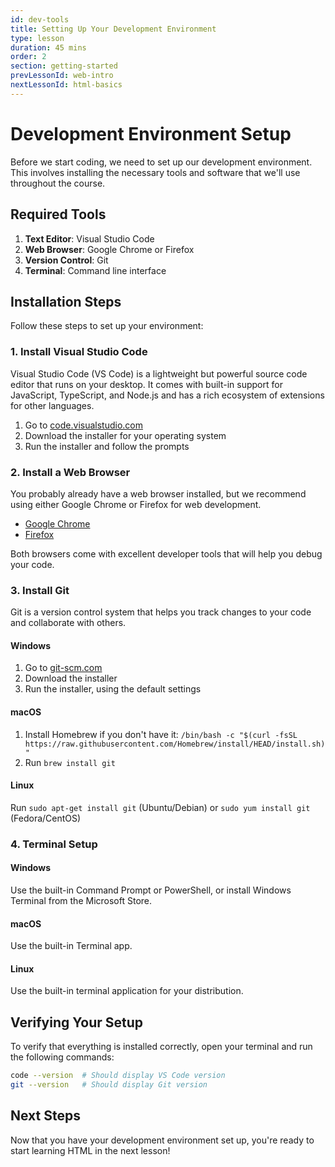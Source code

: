 ```yaml
---
id: dev-tools
title: Setting Up Your Development Environment
type: lesson
duration: 45 mins
order: 2
section: getting-started
prevLessonId: web-intro
nextLessonId: html-basics
---
```


# Development Environment Setup

Before we start coding, we need to set up our development environment. This involves installing the necessary tools and software that we'll use throughout the course.

## Required Tools

1. **Text Editor**: Visual Studio Code
2. **Web Browser**: Google Chrome or Firefox
3. **Version Control**: Git
4. **Terminal**: Command line interface

## Installation Steps

Follow these steps to set up your environment:

### 1. Install Visual Studio Code

Visual Studio Code (VS Code) is a lightweight but powerful source code editor that runs on your desktop. It comes with built-in support for JavaScript, TypeScript, and Node.js and has a rich ecosystem of extensions for other languages.

1. Go to [code.visualstudio.com](https://code.visualstudio.com/)
2. Download the installer for your operating system
3. Run the installer and follow the prompts

### 2. Install a Web Browser

You probably already have a web browser installed, but we recommend using either Google Chrome or Firefox for web development.

- [Google Chrome](https://www.google.com/chrome/)
- [Firefox](https://www.mozilla.org/firefox/)

Both browsers come with excellent developer tools that will help you debug your code.

### 3. Install Git

Git is a version control system that helps you track changes to your code and collaborate with others.

#### Windows
1. Go to [git-scm.com](https://git-scm.com/)
2. Download the installer
3. Run the installer, using the default settings

#### macOS
1. Install Homebrew if you don't have it: `/bin/bash -c "$(curl -fsSL https://raw.githubusercontent.com/Homebrew/install/HEAD/install.sh)"`
2. Run `brew install git`

#### Linux
Run `sudo apt-get install git` (Ubuntu/Debian) or `sudo yum install git` (Fedora/CentOS)

### 4. Terminal Setup

#### Windows
Use the built-in Command Prompt or PowerShell, or install Windows Terminal from the Microsoft Store.

#### macOS
Use the built-in Terminal app.

#### Linux
Use the built-in terminal application for your distribution.

## Verifying Your Setup

To verify that everything is installed correctly, open your terminal and run the following commands:

```bash
code --version  # Should display VS Code version
git --version   # Should display Git version
```

## Next Steps

Now that you have your development environment set up, you're ready to start learning HTML in the next lesson!

